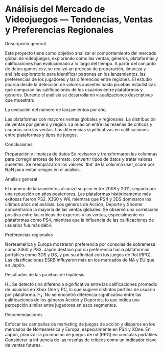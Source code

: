 # Análisis del Mercado de Videojuegos — Tendencias, Ventas y Preferencias Regionales

Descripción general

Este proyecto tiene como objetivo analizar el comportamiento del mercado global de videojuegos, explorando cómo las ventas, géneros, plataformas y calificaciones han evolucionado a lo largo del tiempo.
A partir del conjunto de datos games.csv, se realizó un proceso de preparación, limpieza y análisis exploratorio para identificar patrones en los lanzamientos, las preferencias de los jugadores y las diferencias entre regiones.
El estudio abarca desde la detección de valores ausentes hasta pruebas estadísticas que comparan las calificaciones de los usuarios entre plataformas y géneros. Durante el análisis se desarrollaron visualizaciones descriptivas que muestran:

La evolución del número de lanzamientos por año.

Las plataformas con mayores ventas globales y regionales.
La distribución de ventas por género y región.
La relación entre las reseñas de críticos y usuarios con las ventas.
Las diferencias significativas en calificaciones entre plataformas y tipos de juegos.

Conclusiones

Preparación y limpieza de datos
Se revisaron y transformaron las columnas para corregir errores de formato, convertir tipos de datos y tratar valores ausentes.
Se reemplazaron los valores 'tbd' de la columna user_score por NaN para evitar sesgos en el análisis.

Análisis general

El número de lanzamientos alcanzó su pico entre 2008 y 2011, seguido por una reducción en años posteriores.
Las plataformas históricamente más exitosas fueron PS2, X360 y Wii, mientras que PS4 y 3DS dominaron los últimos años del análisis.
Los géneros de Acción, Deporte y Shooter concentraron la mayoría de las ventas globales.
Se observó una correlación positiva entre las críticas de expertos y las ventas, especialmente en plataformas como PS4, mientras que la influencia de las calificaciones de usuarios fue más débil.

Preferencias regionales

Norteamérica y Europa mostraron preferencia por consolas de sobremesa como X360 y PS3.
Japón destacó por su preferencia hacia plataformas portátiles como 3DS y DS, y por su afinidad con los juegos de Rol (RPG).
Las clasificaciones ESRB influyeron más en los mercados de NA y EU que en Japón.

Resultados de las pruebas de hipótesis

H₁: Se detectó una diferencia significativa entre las calificaciones promedio de usuarios en Xbox One y PC, lo que sugiere distintos perfiles de usuario por plataforma.
H₂: No se encontró diferencia significativa entre las calificaciones de los géneros Acción y Deportes, lo que indica una percepción similar entre jugadores en esos segmentos.

Recomendaciones

Enfocar las campañas de marketing de juegos de acción y disparos en los mercados de Norteamérica y Europa, especialmente en PS4 y XOne.
En Japón, priorizar la promoción de juegos de rol (RPG) en consolas portátiles.
Considerar la influencia de las reseñas de críticos como un indicador clave de ventas futuras.
